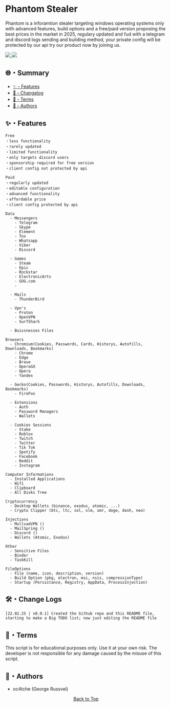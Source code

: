 # Phantom Stealer
<p>
Phantom is a inforamtion stealer targeting windows operating systems only with advanced features, build options
and a free/paid version proposing the best prices in the market in 2025, regulary updated and fud with a telegram and discord 
logs sending and building method, your private config will be protected by our api try our product now by joining us.
</p>

<a href="https://t.me/soon...">
  <img src="https://img.shields.io/badge/telegram-2CA5E0?style=for-the-badge&logo=telegram&logoColor=white">
</a>
<a href="https://discord.gg/soon...">
  <img src="https://img.shields.io/badge/discord-5865F2?style=for-the-badge&logo=discord&logoColor=white">
</a>

## 🌐・Summary   
  
- [✨・Features](#features) 
- [📝・Changelog](#changelog)     
- [💼・Terms](#terms)
- [👤・Authors](#authors)

## <a id="features"></a>✨・Features

```
Free
・less functionality
・rarely updated
・limited functionality
・only targets discord users
・sponsorship required for free version
・client config not protected by api

Paid
・regularly updated
・editable configuration
・advanced functionality
・affordable price
・client config protected by api

Data
  - Messengers
    - Telegram
    - Skype
    - Element
    - Tox
    - Whatsapp
    - Viber
    - Discord

  - Games
    - Steam
    - Epic
    - Rockstar
    - ElectronicArts
    - GOG.com
    -

  - Mails
    - ThunderBird

  - Vpn's
    - Proton
    - OpenVPN
    - SurfShark

  - Buissnesses Files

Browsers
  - Chromium(Cookies, Passwords, Cards, Historys, Autofills, Downloads, Bookmarks)
    - Chrome
    - Edge
    - Brave
    - OperaGX
    - Opera
    - Yandex

  - Gecko(Cookies, Passwords, Historys, Autofills, Downloads, Bookmarks)
    - FireFox

  - Extensions
    - Auth
    - Password Managers
    - Wallets

  - Cookies Sessions
    - Stake
    - Roblox
    - Twitch
    - Twitter
    - Tik Tok
    - Spotify
    - Facebook
    - Reddit
    - Instagram

Computer Informations
  - Installed Applications
  - Wifi
  - Clipboard
  - All Disks Tree

Cryptocurrency
  - Desktop Wallets (binance, exodus, atomic, ...)
  - Crypto Clipper (btc, ltc, sol, xlm, xmr, doge, dash, neo)

Injections
  - MullvadVPN ()
  - MailSpring ()
  - Discord ()
  - Wallets (Atomic, Exodus)

Other
  - Sensitive Files
  - Binder
  - TaskKill

FileOptions
  - File (name, icon, description, version)
  - Build Option (pkg, electron, msi, nsis, compressionType)
  - Startup (Persistance, Registry, AppData, ProcessInjection)
```

## <a id="changelog"></a>🛠・Change Logs

```
[22.02.25 | v0.0.1] Created the Github repo and this README file, starting to make a Big TODO list; now just editing the README file
```

## <a id="terms"></a>💼・Terms

This script is for educational purposes only. Use it at your own risk. The developer is not responsible for any damage caused by the misuse of this script.


## <a id="authors"></a>👤・Authors

- oc4tche (George Russvel)


<p align="center">
  <a href=#top>Back to Top</a>
</p>
